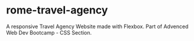 # rome-travel-agency
A responsive Travel Agency Website made with Flexbox. Part of Advenced Web Dev Bootcamp - CSS Section.
